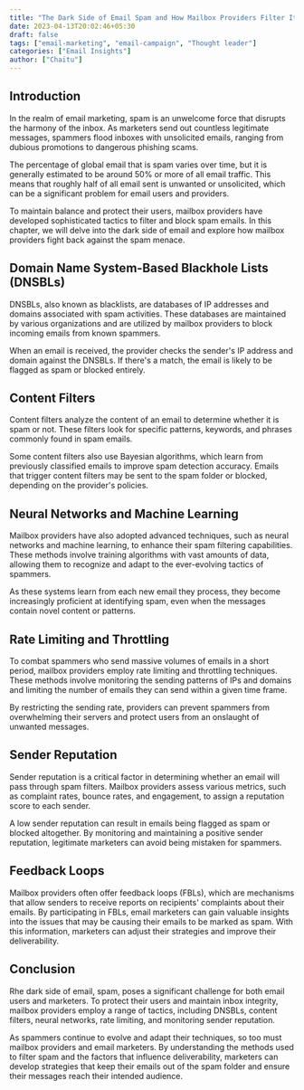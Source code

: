 ```yaml
---
title: "The Dark Side of Email Spam and How Mailbox Providers Filter It"
date: 2023-04-13T20:02:46+05:30
draft: false
tags: ["email-marketing", "email-campaign", "Thought leader"]
categories: ["Email Insights"]
author: ["Chaitu"]
---
```


## Introduction

In the realm of email marketing, spam is an unwelcome force that disrupts the harmony of the inbox. As marketers send out countless legitimate messages, spammers flood inboxes with unsolicited emails, ranging from dubious promotions to dangerous phishing scams.

The percentage of global email that is spam varies over time, but it is generally estimated to be around 50% or more of all email traffic. This means that roughly half of all email sent is unwanted or unsolicited, which can be a significant problem for email users and providers.

To maintain balance and protect their users, mailbox providers have developed sophisticated tactics to filter and block spam emails. In this chapter, we will delve into the dark side of email and explore how mailbox providers fight back against the spam menace.

## Domain Name System-Based Blackhole Lists (DNSBLs)

DNSBLs, also known as blacklists, are databases of IP addresses and domains associated with spam activities. These databases are maintained by various organizations and are utilized by mailbox providers to block incoming emails from known spammers.

When an email is received, the provider checks the sender's IP address and domain against the DNSBLs. If there's a match, the email is likely to be flagged as spam or blocked entirely.

## Content Filters

Content filters analyze the content of an email to determine whether it is spam or not. These filters look for specific patterns, keywords, and phrases commonly found in spam emails.

Some content filters also use Bayesian algorithms, which learn from previously classified emails to improve spam detection accuracy. Emails that trigger content filters may be sent to the spam folder or blocked, depending on the provider's policies.

## Neural Networks and Machine Learning

Mailbox providers have also adopted advanced techniques, such as neural networks and machine learning, to enhance their spam filtering capabilities. These methods involve training algorithms with vast amounts of data, allowing them to recognize and adapt to the ever-evolving tactics of spammers.

As these systems learn from each new email they process, they become increasingly proficient at identifying spam, even when the messages contain novel content or patterns.

## Rate Limiting and Throttling

To combat spammers who send massive volumes of emails in a short period, mailbox providers employ rate limiting and throttling techniques. These methods involve monitoring the sending patterns of IPs and domains and limiting the number of emails they can send within a given time frame.

By restricting the sending rate, providers can prevent spammers from overwhelming their servers and protect users from an onslaught of unwanted messages.

## Sender Reputation

Sender reputation is a critical factor in determining whether an email will pass through spam filters. Mailbox providers assess various metrics, such as complaint rates, bounce rates, and engagement, to assign a reputation score to each sender.

A low sender reputation can result in emails being flagged as spam or blocked altogether. By monitoring and maintaining a positive sender reputation, legitimate marketers can avoid being mistaken for spammers.

## Feedback Loops

Mailbox providers often offer feedback loops (FBLs), which are mechanisms that allow senders to receive reports on recipients' complaints about their emails. By participating in FBLs, email marketers can gain valuable insights into the issues that may be causing their emails to be marked as spam. With this information, marketers can adjust their strategies and improve their deliverability.

## Conclusion

Rhe dark side of email, spam, poses a significant challenge for both email users and marketers. To protect their users and maintain inbox integrity, mailbox providers employ a range of tactics, including DNSBLs, content filters, neural networks, rate limiting, and monitoring sender reputation.

As spammers continue to evolve and adapt their techniques, so too must mailbox providers and email marketers. By understanding the methods used to filter spam and the factors that influence deliverability, marketers can develop strategies that keep their emails out of the spam folder and ensure their messages reach their intended audience.
